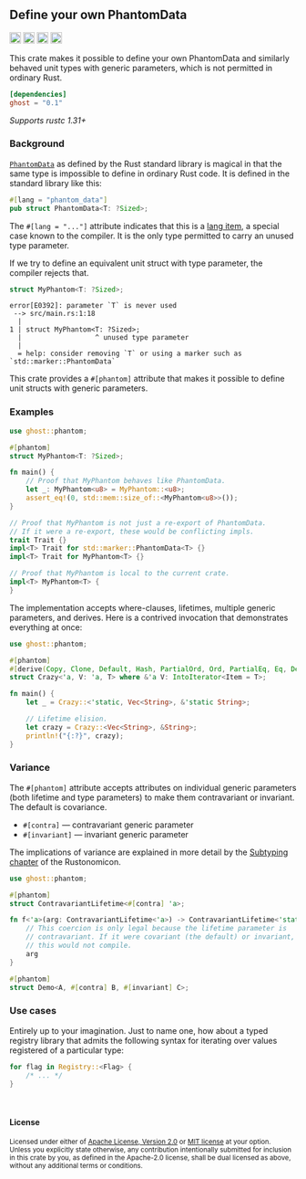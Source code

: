 ## Define your own PhantomData

[<img alt="github" src="https://img.shields.io/badge/github-dtolnay/ghost-8da0cb?style=for-the-badge&labelColor=555555&logo=github" height="20">](https://github.com/dtolnay/ghost)
[<img alt="crates.io" src="https://img.shields.io/crates/v/ghost.svg?style=for-the-badge&color=fc8d62&logo=rust" height="20">](https://crates.io/crates/ghost)
[<img alt="docs.rs" src="https://img.shields.io/badge/docs.rs-ghost-66c2a5?style=for-the-badge&labelColor=555555&logo=docs.rs" height="20">](https://docs.rs/ghost)
[<img alt="build status" src="https://img.shields.io/github/actions/workflow/status/dtolnay/ghost/ci.yml?branch=master&style=for-the-badge" height="20">](https://github.com/dtolnay/ghost/actions?query=branch%3Amaster)

This crate makes it possible to define your own PhantomData and similarly
behaved unit types with generic parameters, which is not permitted in ordinary
Rust.

```toml
[dependencies]
ghost = "0.1"
```

*Supports rustc 1.31+*

### Background

[`PhantomData`] as defined by the Rust standard library is magical in that the
same type is impossible to define in ordinary Rust code. It is defined in the
standard library like this:

[`PhantomData`]: https://doc.rust-lang.org/std/marker/struct.PhantomData.html

```rust
#[lang = "phantom_data"]
pub struct PhantomData<T: ?Sized>;
```

The `#[lang = "..."]` attribute indicates that this is a [lang item], a special
case known to the compiler. It is the only type permitted to carry an unused
type parameter.

[lang item]: https://manishearth.github.io/blog/2017/01/11/rust-tidbits-what-is-a-lang-item/

If we try to define an equivalent unit struct with type parameter, the compiler
rejects that.

```rust
struct MyPhantom<T: ?Sized>;
```

```console
error[E0392]: parameter `T` is never used
 --> src/main.rs:1:18
  |
1 | struct MyPhantom<T: ?Sized>;
  |                  ^ unused type parameter
  |
  = help: consider removing `T` or using a marker such as `std::marker::PhantomData`
```

This crate provides a `#[phantom]` attribute that makes it possible to define
unit structs with generic parameters.

### Examples

```rust
use ghost::phantom;

#[phantom]
struct MyPhantom<T: ?Sized>;

fn main() {
    // Proof that MyPhantom behaves like PhantomData.
    let _: MyPhantom<u8> = MyPhantom::<u8>;
    assert_eq!(0, std::mem::size_of::<MyPhantom<u8>>());
}

// Proof that MyPhantom is not just a re-export of PhantomData.
// If it were a re-export, these would be conflicting impls.
trait Trait {}
impl<T> Trait for std::marker::PhantomData<T> {}
impl<T> Trait for MyPhantom<T> {}

// Proof that MyPhantom is local to the current crate.
impl<T> MyPhantom<T> {
}
```

The implementation accepts where-clauses, lifetimes, multiple generic
parameters, and derives. Here is a contrived invocation that demonstrates
everything at once:

```rust
use ghost::phantom;

#[phantom]
#[derive(Copy, Clone, Default, Hash, PartialOrd, Ord, PartialEq, Eq, Debug)]
struct Crazy<'a, V: 'a, T> where &'a V: IntoIterator<Item = T>;

fn main() {
    let _ = Crazy::<'static, Vec<String>, &'static String>;

    // Lifetime elision.
    let crazy = Crazy::<Vec<String>, &String>;
    println!("{:?}", crazy);
}
```

### Variance

The `#[phantom]` attribute accepts attributes on individual generic parameters
(both lifetime and type parameters) to make them contravariant or invariant. The
default is covariance.

- `#[contra]` — contravariant generic parameter
- `#[invariant]` — invariant generic parameter

The implications of variance are explained in more detail by the [Subtyping
chapter] of the Rustonomicon.

[Subtyping chapter]: https://doc.rust-lang.org/nomicon/subtyping.html

```rust
use ghost::phantom;

#[phantom]
struct ContravariantLifetime<#[contra] 'a>;

fn f<'a>(arg: ContravariantLifetime<'a>) -> ContravariantLifetime<'static> {
    // This coercion is only legal because the lifetime parameter is
    // contravariant. If it were covariant (the default) or invariant,
    // this would not compile.
    arg
}

#[phantom]
struct Demo<A, #[contra] B, #[invariant] C>;
```

### Use cases

Entirely up to your imagination. Just to name one, how about a typed registry
library that admits the following syntax for iterating over values registered of
a particular type:

```rust
for flag in Registry::<Flag> {
    /* ... */
}
```

<br>

#### License

<sup>
Licensed under either of <a href="LICENSE-APACHE">Apache License, Version
2.0</a> or <a href="LICENSE-MIT">MIT license</a> at your option.
</sup>

<br>

<sub>
Unless you explicitly state otherwise, any contribution intentionally submitted
for inclusion in this crate by you, as defined in the Apache-2.0 license, shall
be dual licensed as above, without any additional terms or conditions.
</sub>
